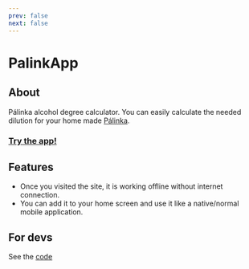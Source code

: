 ```yaml
---
prev: false
next: false
---
```


# PalinkApp

## About
Pálinka alcohol degree calculator. You can easily calculate the needed dilution for your home made [Pálinka](https://en.wikipedia.org/wiki/P%C3%A1linka).

### [Try the app!](https://palinkapp.coollabs.io/#/)

## Features
- Once you visited the site, it is working offline without internet connection.
- You can add it to your home screen and use it like a native/normal mobile application.

## For devs
See the [code](https://github.com/coollabsio/palinkapp.coollabs.io)
